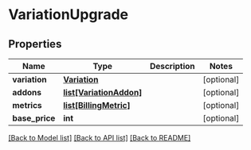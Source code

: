 # VariationUpgrade

## Properties
Name | Type | Description | Notes
------------ | ------------- | ------------- | -------------
**variation** | [**Variation**](Variation.md) |  | [optional] 
**addons** | [**list[VariationAddon]**](VariationAddon.md) |  | [optional] 
**metrics** | [**list[BillingMetric]**](BillingMetric.md) |  | [optional] 
**base_price** | **int** |  | [optional] 

[[Back to Model list]](../README.md#documentation-for-models) [[Back to API list]](../README.md#documentation-for-api-endpoints) [[Back to README]](../README.md)


